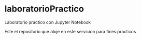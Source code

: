 # laboratorioPractico
Laboratorio practico con Jupyter Notebook

Este el repositorio que aloje en este servicion para fines practicos 

